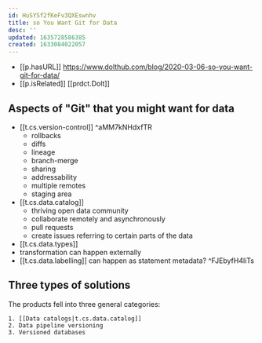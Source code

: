```yaml
---
id: HuSYSf2fKeFv3QXEswnhv
title: so You Want Git for Data
desc: ''
updated: 1635728586385
created: 1633084022057
---
```




- [[p.hasURL]] https://www.dolthub.com/blog/2020-03-06-so-you-want-git-for-data/
- [[p.isRelated]] [[prdct.Dolt]]

## Aspects of "Git" that you might want for data 

- [[t.cs.version-control]] ^aMM7kNHdxfTR
  - rollbacks
  - diffs
  - lineage
  - branch-merge
  - sharing
  - addressability
  - multiple remotes
  - staging area
- [[t.cs.data.catalog]]
  - thriving open data community
  - collaborate remotely and asynchronously
  - pull requests
  - create issues referring to certain parts of the data
- [[t.cs.data.types]]
- transformation can happen externally
- [[t.cs.data.labelling]] can happen as statement metadata? ^FJEbyfH4liTs

## Three types of solutions

The products fell into three general categories:

    1. [[Data catalogs|t.cs.data.catalog]]
    2. Data pipeline versioning
    3. Versioned databases
